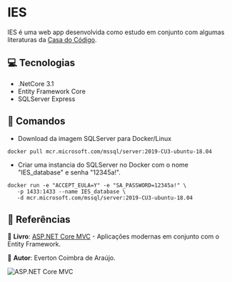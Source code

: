 # IES

IES é uma web app desenvolvida como estudo em conjunto com algumas literaturas da [Casa do Código](https://www.casadocodigo.com.br/).

## :computer: Tecnologias
* .NetCore 3.1
* Entity Framework Core
* SQLServer Express

## :scroll: Comandos
* Download da imagem SQLServer para Docker/Linux
```console
docker pull mcr.microsoft.com/mssql/server:2019-CU3-ubuntu-18.04
```

* Criar uma instancia do SQLServer no Docker com o nome "IES_database" e senha "12345a!".
```console
docker run -e "ACCEPT_EULA=Y" -e "SA_PASSWORD=12345a!" \
   -p 1433:1433 --name IES_database \
   -d mcr.microsoft.com/mssql/server:2019-CU3-ubuntu-18.04
 ```

## :page_facing_up: Referências
:book: **Livro**: [ASP.NET Core MVC](https://www.casadocodigo.com.br/products/livro-aspnet-core-mvc) - Aplicações modernas em conjunto com o Entity Framework.

 :bust_in_silhouette: **Autor**: Everton Coimbra de Araújo.

![ASP.NET Core MVC](https://cdn.shopify.com/s/files/1/0155/7645/products/8ROjv5OVfks54j7FvDehRuYHax0-et96hKHyplURGe4_large.jpg?v=1518105341)
